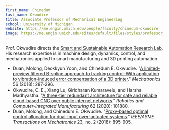 ```yaml
---
first_name: Chinedum 
last_name: Okwudire
title: Associate Professor of Mechanical Engineering
school: University of Michigan
website: https://me.engin.umich.edu/people/faculty/chinedum-okwudire
image: https://me.engin.umich.edu/sites/default/files/styles/professor_profile_image/public/faculty/IMG_4995-web.jpg
---
```

Prof. Okwudire directs the [Smart and Sustainable Automation Research Lab](http://s2a-lab.engin.umich.edu/). His research expertise is in machine design, dynamics, control, and mechatronics applied to smart manufacturing and 3D printing automation. 
* Duan, Molong, Deokkyun Yoon, and Chinedum E. Okwudire. "[A limited-preview filtered B-spline approach to tracking control–With application to vibration-induced error compensation of a 3D printer](https://umich.box.com/s/n9cvs27ckehdr64gzv5igtmboykymgk6)." _Mechatronics_ 56 (2018): 287-296.
* Okwudire, C. E., Xiang Lu, Giridharan Kumaravelu, and Harsha Madhyastha. "[A three-tier redundant architecture for safe and reliable cloud-based CNC over public internet networks](https://umich.box.com/s/ul1vm747dahalagsat5r0099nf51hm2u)." _Robotics and Computer-Integrated Manufacturing_ 62 (2020): 101880.
* Duan, Molong, and Chinedum E. Okwudire. "[Proxy-based optimal control allocation for dual-input over-actuated systems](https://umich.box.com/s/wmyyglwx7sp20zywu38lpo28onn02jvv)." _IEEE/ASME Transactions on Mechatronics_ 23, no. 2 (2018): 895-905.
